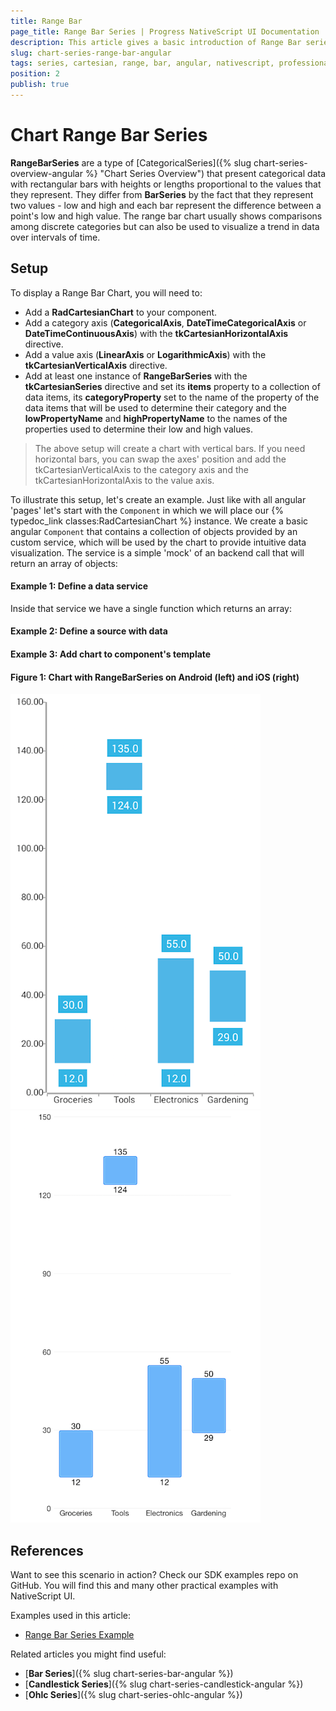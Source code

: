 ```yaml
---
title: Range Bar
page_title: Range Bar Series | Progress NativeScript UI Documentation
description: This article gives a basic introduction of Range Bar series and continues with a sample scenario of how Range Bar series are used.
slug: chart-series-range-bar-angular
tags: series, cartesian, range, bar, angular, nativescript, professional, ui
position: 2
publish: true
---
```


# Chart Range Bar Series

**RangeBarSeries** are a type of [CategoricalSeries]({% slug chart-series-overview-angular %} "Chart Series Overview") that present categorical data with rectangular bars with heights or lengths proportional to the values that they represent. They differ from **BarSeries** by the fact that they represent two values - low and high and each bar represent the difference between a point's low and high value. The range bar chart usually shows comparisons among discrete categories but can also be used to visualize a trend in data over intervals of time.

## Setup

To display a Range Bar Chart, you will need to:
- Add a **RadCartesianChart** to your component.
- Add a category axis (**CategoricalAxis**, **DateTimeCategoricalAxis** or **DateTimeContinuousAxis**) with the **tkCartesianHorizontalAxis** directive.
- Add a value axis (**LinearAxis** or **LogarithmicAxis**) with the **tkCartesianVerticalAxis** directive.
- Add at least one instance of **RangeBarSeries** with the **tkCartesianSeries** directive and set its **items** property to a collection of data items, its **categoryProperty** set to the name of the property of the data items that will be used to determine their category and the **lowPropertyName** and **highPropertyName** to the names of the properties used to determine their low and high values.

 > The above setup will create a chart with vertical bars. If you need horizontal bars, you can swap the axes' position and add the tkCartesianVerticalAxis to the category axis and the tkCartesianHorizontalAxis to the value axis.
 
To illustrate this setup, let's create an example. Just like with all angular 'pages' let's start with the `Component` in which we will place our {% typedoc_link classes:RadCartesianChart %} instance. We create a basic angular `Component` that contains a collection of objects provided by an custom service, which will be used by the chart to provide intuitive data visualization. The service is a simple 'mock' of an backend call that will return an array of objects:

 #### Example 1: Define a data service
 
<snippet id='chart-angular-data-service'/>

Inside that service we have a single function which returns an array:

#### Example 2: Define a source with data

<snippet id='chart-angular-range-bar-source'/>

<snippet id='chart-angular-product'/>

#### Example 3: Add chart to component's template

<snippet id='chart-angular-range-bar-series-component'/>
<snippet id='chart-angular-range-bar-series'/>

#### Figure 1: Chart with RangeBarSeries on Android (left) and iOS (right)

![Cartesian chart: Range bar series](../../../../img/ns_ui/range_bar_series_android.png "Range bar series on Android.") ![Cartesian chart: Range bar series](../../../../img/ns_ui/range_bar_series_ios.png "Range bar series on iOS.")

## References

Want to see this scenario in action?
Check our SDK examples repo on GitHub. You will find this and many other practical examples with NativeScript UI.

Examples used in this article:

* [Range Bar Series Example](https://github.com/NativeScript/nativescript-ui-samples-angular/tree/master/chart/app/examples/series/bar)

Related articles you might find useful:

* [**Bar Series**]({% slug chart-series-bar-angular %})
* [**Candlestick Series**]({% slug chart-series-candlestick-angular %})
* [**Ohlc Series**]({% slug chart-series-ohlc-angular %})
